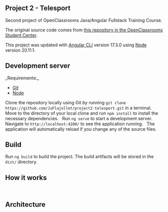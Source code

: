 ## Project 2 - Telesport

Second project of OpenClassrooms Java/Angular Fullstack Training Course.

The original source code comes from [this repository in the OpenClassrooms Student Center](https://github.com/OpenClassrooms-Student-Center/Developpez-le-front-end-en-utilisant-Angular).

This project was updated with [Angular CLI](https://github.com/angular/angular-cli) version 17.3.0 using [Node](https://docs.npmjs.com/about-npm) version 20.11.1.

## Development server

\_Requirements:\_
- [Git](https://git-scm.com/book/en/v2/Getting-Started-Installing-Git)
- [Node](https://docs.npmjs.com/downloading-and-installing-node-js-and-npm)

Clone the repository locally using Git by running `git clone https://github.com/JuFlajollet/project2-telesport.git` in a terminal.&nbsp;
Move to the directory of your local clone and run `npm install` to install the necessary dependencies. &nbsp;
Run `ng serve` to start a development server.&nbsp;
Navigate to `http://localhost:4200/` to see the application running. &nbsp;
The application will automatically reload if you change any of the source files.

## Build

Run `ng build` to build the project. The build artifacts will be stored in the `dist/` directory.

## How it works

![]()

![]()

## Architecture



